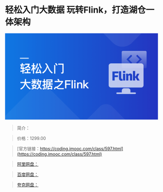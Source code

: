# 轻松入门大数据 玩转Flink，打造湖仓一体架构

![img](../../assets/62f5fa090950c28005400304.png)

> 简介：

> 价格：1299.00

> [官方链接：https://coding.imooc.com/class/597.html](https://coding.imooc.com/class/597.html)

> [阿里网盘：]()

> [百度网盘：]()

> [夸克网盘：]()
